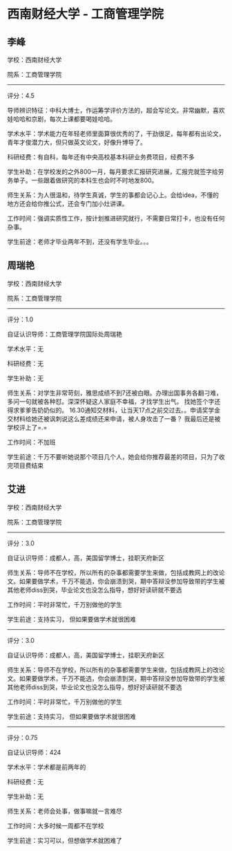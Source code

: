 # 西南财经大学 - 工商管理学院

## 李峰

学校：西南财经大学

院系：工商管理学院

* * *

评分：4.5

导师辨识特征：中科大博士，作运筹学评价方法的，超会写论文。非常幽默，喜欢娃哈哈和京剧，每次上课都要喝娃哈哈。

学术水平：学术能力在年轻老师里面算很优秀的了，干劲很足，每年都有出论文，青年才俊潜力大，但只做英文论文，好像升博导了。

科研经费：有自科，每年还有中央高校基本科研业务费项目，经费不多

学生补助：在学校发的之外800一月，每月要求汇报研究进展，汇报完就签字给劳务单子。一些跟着做研究的本科生也会时不时地发800。

师生关系：为人很温和，待学生真诚，学生的事都会记心上。会给idea，不懂的地方还会给你推公式，还会专门加小灶讲课。

工作时间：强调实质性工作，按计划推进研究就行，不需要日常打卡，也没有任何杂事。

学生前途：老师才毕业两年不到，还没有学生毕业。。。

## 周瑞艳

学校：西南财经大学

院系：工商管理学院

* * *

评分：1.0

自证认识导师：工商管理学院国际处周瑞艳

学术水平：无

科研经费：无

学生补助：无

师生关系：对学生非常苛刻，雅思成绩不到7还被白眼。办理出国事务各翻刁难，多问一句就被各种怼。深深怀疑这人家庭不幸福，才找学生出气。 找她签个字还得求爹爹告奶奶似的。 16.30通知交材料，让当天17点之前交过去。。申请奖学金交材料给她还被讽刺说这么差成绩还来申请，被人身攻击了一番？ 我最后还是被学校评上了=.=

工作时间：不加班

学生前途：千万不要听她说那个项目几个人，她会给你推荐最差的项目，只为了收完项目费结束

## 艾进

学校：西南财经大学

院系：工商管理学院

* * *

评分：3.0

自证认识导师：成都人，高，美国留学博士，挂职天府新区

师生关系：导师不在学校，所以所有的杂事都需要学生来做，包括成教网上的改论文。如果要做学术，千万不能选，你会崩溃到哭，期中答辩没参加导致带的学生被其他老师diss到哭，毕业论文也没怎么指导，想好好读研就不要选

工作时间：平时非常忙，千万别做他的学生

学生前途：支持实习， 但如果要做学术就很困难

* * *

评分：3.0

自证认识导师：成都人，高，美国留学博士，挂职天府新区

师生关系：导师不在学校，所以所有的杂事都需要学生来做，包括成教网上的改论文。如果要做学术，千万不能选，你会崩溃到哭，期中答辩没参加导致带的学生被其他老师diss到哭，毕业论文也没怎么指导，想好好读研就不要选

工作时间：平时非常忙，千万别做他的学生

学生前途：支持实习， 但如果要做学术就很困难

* * *

评分：0.75

自证认识导师：424

学术水平：学术都是前两年的

科研经费：无

学生补助：无

师生关系：老师会处事，做事嘛就一言难尽

工作时间：大多时候一周都不在学校

学生前途：实习可以，但想做学术就困难了
